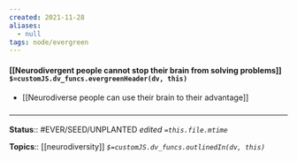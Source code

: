 ```yaml
---
created: 2021-11-28 
aliases:
  - null
tags: node/evergreen
---
```

#### [[Neurodivergent people cannot stop their brain from solving problems]] `$=customJS.dv_funcs.evergreenHeader(dv, this)`

- [[Neurodiverse people can use their brain to their advantage]]


### <hr class="footnote"/>

**Status**:: #EVER/SEED/UNPLANTED
*edited `=this.file.mtime`*

**Topics**:: [[neurodiversity]]
*`$=customJS.dv_funcs.outlinedIn(dv, this)`*


